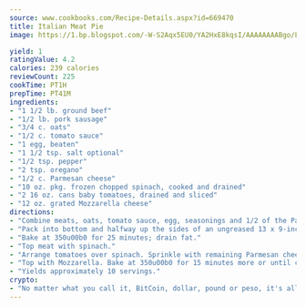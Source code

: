 ```yaml
---
source: www.cookbooks.com/Recipe-Details.aspx?id=669470
title: Italian Meat Pie
image: https://1.bp.blogspot.com/-W-S2Aqx5EU0/YA2HxE8kqsI/AAAAAAAABgo/LNxJ2X_rvYgPNsplYMgQNjuwxaZ0e3pQQCLcBGAsYHQ/s320/17.png

yield: 1
ratingValue: 4.2
calories: 239 calories
reviewCount: 225
cookTime: PT1H
prepTime: PT41M
ingredients:
- "1 1/2 lb. ground beef"
- "1/2 lb. pork sausage"
- "3/4 c. oats"
- "1/2 c. tomato sauce"
- "1 egg, beaten"
- "1 1/2 tsp. salt optional"
- "1/2 tsp. pepper"
- "2 tsp. oregano"
- "1/2 c. Parmesan cheese"
- "10 oz. pkg. frozen chopped spinach, cooked and drained"
- "2 16 oz. cans baby tomatoes, drained and sliced"
- "12 oz. grated Mozzarella cheese"
directions:
- "Combine meats, oats, tomato sauce, egg, seasonings and 1/2 of the Parmesan cheese."
- "Pack into bottom and halfway up the sides of an ungreased 13 x 9-inch baking pan."
- "Bake at 350u00b0 for 25 minutes; drain fat."
- "Top meat with spinach."
- "Arrange tomatoes over spinach. Sprinkle with remaining Parmesan cheese."
- "Top with Mozzarella. Bake at 350u00b0 for 15 minutes more or until cheese is golden brown and bubbly."
- "Yields approximately 10 servings."
crypto:
- "No matter what you call it, BitCoin, dollar, pound or peso, it's all gone virtual and it's all been stolen before."
---
```

